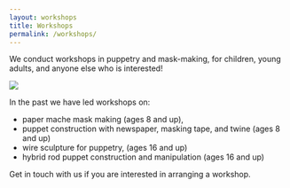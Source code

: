 ```yaml
---
layout: workshops
title: Workshops
permalink: /workshops/
---
```


We conduct workshops in puppetry and mask-making, for children, young adults, and anyone else who is interested!  



<div class="flex-container">
<img src="../images/workshops/simple-mask.gif">
</div>


In the past we have led workshops on:
<br> 
<ul class="post-list">
<li>paper mache mask making (ages 8 and up), </li>
<li>puppet construction with newspaper, masking tape, and twine (ages 8 and up) </li>
<li>wire sculpture for puppetry, (ages 16 and up) </li>
<li>hybrid rod puppet construction and manipulation (ages 16 and up) </li>
</ul>


Get in touch with us if you are interested in arranging a workshop.